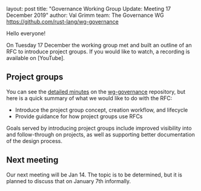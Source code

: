layout: post
title: "Governance Working Group Update: Meeting 17 December 2019"
author: Val Grimm
team: The Governance WG <https://github.com/rust-lang/wg-governance>


Hello everyone! 

On Tuesday 17 December the working group met and built an outline of an RFC to introduce project groups. If you would like to watch, a recording is available on [YouTube].

## Project groups

You can see the [detailed minutes] on the [wg-governance] repository, but here is a quick summary of what we would like to do with the RFC: 

* Introduce the project group concept, creation workflow, and lifecycle
* Provide guidance for how project groups use RFCs

Goals served by introducing project groups include improved visibility into and follow-through on projects,
as well as supporting better documentation of the design process.


## Next meeting

Our next meeting will be Jan 14. The topic is to be determined, but it is planned to discuss that on January 7th informally. 

[wg-governance]: https://github.com/rust-lang/wg-governance/
[detailed minutes]: https://github.com/rust-lang/wg-governance/blob/master/minutes/2019.12.17.md
[`rust-dev-tools`]: https://github.com/rust-dev-tools/
[`youtube`]: https://www.youtube.com/watch?v=q6us8yhDDUU&feature=youtu.be
